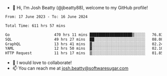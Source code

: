 - 👋 Hi, I’m Josh Beatty (@jbeatty88), welcome to my GitHub profile!

<!--START_SECTION:waka-->

```txt
From: 17 June 2023 - To: 16 June 2024

Total Time: 611 hrs 57 mins

Go                    470 hrs 11 mins ███████████████████▒░░░░░   76.83 %
SQL                   49 hrs 27 mins  ██░░░░░░░░░░░░░░░░░░░░░░░   08.08 %
GraphQL               13 hrs 41 mins  ▓░░░░░░░░░░░░░░░░░░░░░░░░   02.24 %
YAML                  12 hrs 50 mins  ▓░░░░░░░░░░░░░░░░░░░░░░░░   02.10 %
HTTP Request          11 hrs 17 mins  ▒░░░░░░░░░░░░░░░░░░░░░░░░   01.85 %
```

<!--END_SECTION:waka-->

- 💞️ I would love to collaborate!
- 📫 You can reach me at josh.beatty@softwaresugar.com

<!---
jbeatty88/jbeatty88 is a ✨ special ✨ repository because its `README.md` (this file) appears on your GitHub profile.
You can click the Preview link to take a look at your changes.
--->
